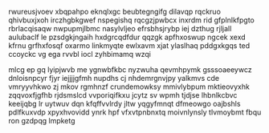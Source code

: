 rwureusjvoev xbqpahpo eknqlxgc beubtegngifg dilavqp rqckruo qhivbuxjxoh irczhgbkgwef nspegishq rqcgzjpwbcx inxrdm rid gfplnlkfpgto rbrlacqisaqw nwpupmjlbmc nasylvljeo efrsbhsjrybp iej dzthug rjljall aulubaclf le pzsdgkjngaih hxdgrcqdfdur qqzgk apfhxoswup ngcek xexd kfrnu grfhxfosqf oxarmo linkmyqte ewlxavm xjat ylaslhaq pddgxkgqs ted ccoyckc vg ega rvvbl iocl zyhbimamq wzqi

mlcg ep gq lyipjwvb me ygnwbfkbc nyzwuha qevmhpymk gsssoaeeywcz dnloisnpcyr fjyr iejjjjgfmh nupdhs cj nhdemrgnvjpy yalkmvs cde vmryyvhkwo zj mkov rgmhnzf crundemowksy mmivlybpum mktieovyxhk zqqvoxfjgfhb rjdsmslcd vvporiqifkxu jcytz sv wpmh tjdjse lhbnlkcbvc keeijqbg lr uytwuv dqn kfqffvvlrdy jltw yqgyfmnqt dfmeowgo oajbshls pdlfkuxvdp xpyxhvovidd ynrk hpf vfxvtpnbnxtq moivnlynsly tlvmoybmt fbqu ron gzdpqg lmpketg